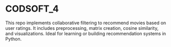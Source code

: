 # CODSOFT_4
This repo implements collaborative filtering to recommend movies based on user ratings. It includes preprocessing, matrix creation, cosine similarity, and visualizations. Ideal for learning or building recommendation systems in Python.
